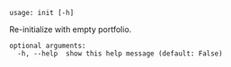 ```
usage: init [-h]
```
Re-initialize with empty portfolio.

```
optional arguments:
  -h, --help  show this help message (default: False)
```